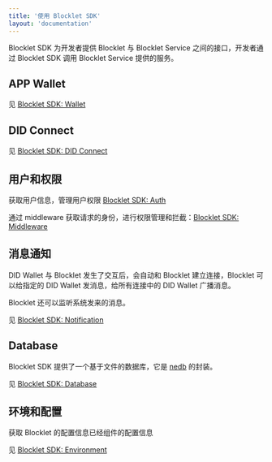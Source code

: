 ```yaml
---
title: '使用 Blocklet SDK'
layout: 'documentation'
---
```


Blocklet SDK 为开发者提供 Blocklet 与 Blocklet Service 之间的接口，开发者通过 Blocklet SDK 调用 Blocklet Service 提供的服务。

## APP Wallet

见 [Blocklet SDK: Wallet](/reference/blocklet-sdk#wallet)

## DID Connect

见 [Blocklet SDK: DID Connect](/reference/blocklet-sdk#did-connect)

## 用户和权限

获取用户信息，管理用户权限 [Blocklet SDK: Auth](/reference/blocklet-sdk#auth)

通过 middleware 获取请求的身份，进行权限管理和拦截：[Blocklet SDK: Middleware](/reference/blocklet-sdk#middleware)

## 消息通知

DID Wallet 与 Blocklet 发生了交互后，会自动和 Blocklet 建立连接，Blocklet 可以给指定的 DID Wallet 发消息，给所有连接中的 DID Wallet 广播消息。

Blocklet 还可以监听系统发来的消息。

见 [Blocklet SDK: Notification](/reference/blocklet-sdk#notification)

## Database

Blocklet SDK 提供了一个基于文件的数据库，它是 [nedb](https://www.github.com/Arcblock/nedb) 的封装。

见 [Blocklet SDK: Database](/reference/blocklet-sdk#database)

## 环境和配置

获取 Blocklet 的配置信息已经组件的配置信息

见 [Blocklet SDK: Environment](/reference/blocklet-sdk#environment)
